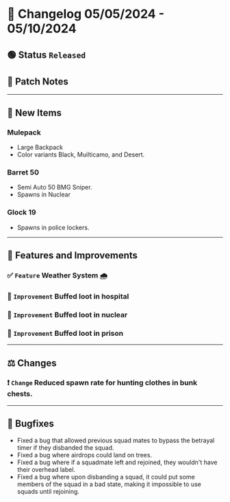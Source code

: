 # :bookmark_tabs:  Changelog 05/05/2024 - 05/10/2024

## :green_circle: Status `Released`
<!-- ## :green_circle: Status `Released` -->

## :speech_balloon: Patch Notes

________

## :gun: New Items

### Mulepack
- Large Backpack
- Color variants Black, Muilticamo, and Desert.

### Barret 50
- Semi Auto 50 BMG Sniper.
- Spawns in Nuclear

### Glock 19
- Spawns in police lockers.

________

## :loudspeaker: Features and Improvements


### :white_check_mark: `Feature` Weather System 🌧️

### :arrow_up_small: `Improvement` Buffed loot in hospital
### :arrow_up_small: `Improvement` Buffed loot in nuclear
### :arrow_up_small: `Improvement` Buffed loot in prison

________

## :balance_scale: Changes

### :exclamation: `Change` Reduced spawn rate for hunting clothes in bunk chests.

________

## :bug: Bugfixes
- Fixed a bug that allowed previous squad mates to bypass the betrayal timer if they disbanded the squad.
- Fixed a bug where airdrops could land on trees.
- Fixed a bug where if a squadmate left and rejoined, they wouldn't have their overhead label.
- Fixed a bug where upon disbanding a squad, it could put some members of the squad in a bad state, making it impossible to use squads until rejoining.
